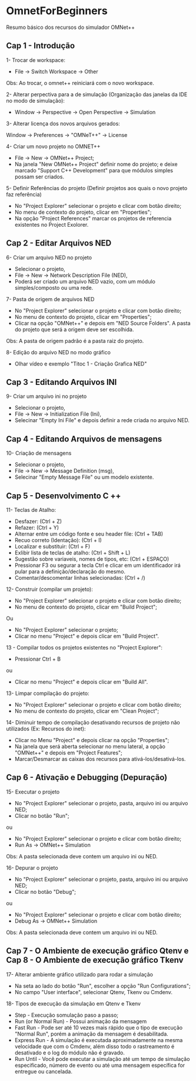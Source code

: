 # OmnetForBeginners
Resumo básico dos recursos do simulador OMNet++

## **Cap 1 - Introdução**

1- Trocar de workspace:

* File -> Switch Workspace -> Other

Obs: Ao trocar, o omnet++ reiniciará com o novo workspace.

2- Alterar perpectiva para a de simulação (Organização das janelas da IDE no modo de simulação):

* Window -> Perspective -> Open Perspective -> Simulation

3- Alterar licença dos novos arquivos gerados:

Window -> Preferences -> "OMNeT++" -> License

4- Criar um novo projeto no OMNET++

* File -> New -> OMNet++ Project;
* Na janela "New OMNet++ Project" definir nome do projeto;
e deixe marcado "Support C++ Development" para que módulos simples possam ser criados.

5- Definir Referências do projeto (Definir projetos aos quais o novo projeto faz referência)

* No "Project Explorer" selecionar o projeto e clicar com botão direito;
* No menu de contexto do projeto, clicar em "Properties";
* Na opção "Project References" marcar os projetos de referencia existentes no Project Exolorer.

## **Cap 2 - Editar Arquivos NED**

6- Criar um arquivo NED no projeto

* Selecionar o projeto,
* File -> New -> Network Description File (NED),
* Poderá ser criado um arquivo NED vazio, com um módulo simples/composto ou uma rede.

7- Pasta de origem de arquivos NED

* No "Project Explorer" selecionar o projeto e clicar com botão direito;
* No menu de contexto do projeto, clicar em "Properties";
* Clicar na opção "OMNet++" e depois em "NED Source Folders". A pasta do projeto que será a origem deve ser escolhida.

Obs: A pasta de origem padrão é a pasta raiz do projeto.

8- Edição do arquivo NED no modo gráfico

* Olhar vídeo e exemplo "Titoc 1 - Criação Grafica NED"


## **Cap 3 - Editando Arquivos INI**

9- Criar um arquivo ini no projeto

* Selecionar o projeto,
* File -> New -> Initialization File (Ini),
* Selecinar "Empty Ini File" e depois definir a rede criada no arquivo NED.

## **Cap 4 - Editando Arquivos de mensagens**

10- Criação de mensagens

* Selecionar o projeto,
* File -> New -> Message Definition (msg),
* Selecinar "Empty Message File" ou um modelo existente.

## **Cap 5 - Desenvolvimento C ++**

11- Teclas de Atalho:

* Desfazer: (Ctrl + Z)
* Refazer: (Ctrl + Y)
* Alternar entre um código fonte e seu header file: (Ctrl + TAB)
* Recuo correto (Identação): (Ctrl + I)
* Localizar e substituir: (Ctrl + F)
* Exlibir lista de teclas de atalho: (Ctrl + Shift + L)
* Sugestão sobre variaveis, nomes de tipos, etc: (Ctrl + ESPAÇO)
* Pressionar F3 ou segurar a tecla Ctrl e clicar em um identificador irá pular para a definição/declaração do mesmo.
* Comentar/descomentar linhas selecionadas: (Ctrl + /)

12- Construir (compilar um projeto):

* No "Project Explorer" selecionar o projeto e clicar com botão direito;
* No menu de contexto do projeto, clicar em "Build Project";

Ou 

* No "Project Explorer" selecionar o projeto;
* Clicar no menu "Project" e depois clicar em "Build Project".

13 - Compilar todos os projetos existentes no "Project Explorer":

* Pressionar Ctrl + B

ou 

* Clicar no menu "Project" e depois clicar em "Build All".

13- Limpar compilação do projeto:

* No "Project Explorer" selecionar o projeto e clicar com botão direito;
* No menu de contexto do projeto, clicar em "Clean Project";

14- Diminuir tempo de compilação desativando recursos de projeto não utilizados (Ex: Recursos do inet):

* Clicar no Menu "Project" e depois clicar na opção "Properties";
* Na janela que será aberta selecionar no menu lateral, a opção "OMNet++" e depois em "Project Features";
* Marcar/Desmarcar as caixas dos recursos para ativá-los/desativá-los.

## Cap 6 - Ativação e Debugging (Depuração)

15- Executar o projeto

* No "Project Explorer" selecionar o projeto, pasta, arquivo ini ou arquivo NED;
* Clicar no botão "Run";

ou

* No "Project Explorer" selecionar o projeto e clicar com botão direito;
* Run As -> OMNet++ Simulation

Obs: A pasta selecionada deve contem um arquivo ini ou NED.

16- Depurar o projeto

* No "Project Explorer" selecionar o projeto, pasta, arquivo ini ou arquivo NED;
* Clicar no botão "Debug";

ou

* No "Project Explorer" selecionar o projeto e clicar com botão direito;
* Debug As -> OMNet++ Simulation


Obs: A pasta selecionada deve contem um arquivo ini ou NED.

## **Cap 7 - O Ambiente de execução gráfico Qtenv e Cap 8 - O Ambiente de execução gráfico Tkenv**

17- Alterar ambiente gráfico utilizado para rodar a simulação

* Na seta ao lado do botão "Run", escolher a opção "Run Configurations";
* No campo "User interface", selecionar Qtenv, Tkenv ou Cmdenv.

18- Tipos de execução da simulação em Qtenv e Tkenv

* Step - Execução somulação paso a passo;
* Run (or Normal Run) - Possui animação da mensagem
* Fast Run - Pode ser até 10 vezes mais rápido que o tipo de execução "Normal Run", porém a animação da mensagem é desabilitada.
* Express Run - A simulação é executada aproximadamente na mesma velocidade que com o Cmdenv, além disso todo o rastreamento é desativado e o log do módulo não é gravado.
* Run Until - Você pode executar a simulação até um tempo de simulação especificado, número de evento ou até uma mensagem específica for entregue ou cancelada.

